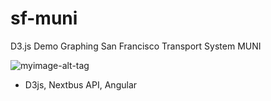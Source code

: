 # sf-muni
D3.js Demo Graphing San Francisco Transport System MUNI

![myimage-alt-tag](https://user-images.githubusercontent.com/33385/30211187-ddffbdb8-9497-11e7-9f06-d1ec0370b56c.png)

- D3js, Nextbus API, Angular


